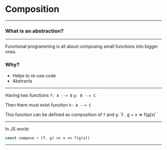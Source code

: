 
# Composition
---
### What is an abstraction?

 
---
Functional programming is all about composing small functions into bigger ones.

### Why?
* Helps to re-use code
* Abstracts 

---

Having two functions
`f: A --> B`
`g: B --> C`

Then there must exist function `h: A --> C`

This function can be defined as composition of `f` and `g`:
`f . g = x => f(g(x)``

---
In JS world:

```javascript
const compose = (f, g) => x => f(g(x))
```


---
<!--stackedit_data:
eyJoaXN0b3J5IjpbLTE3NzY1MjIzNTcsLTE2MDI3MTkzOCw4Nj
k2NDAzMTAsLTkyMDg5NzAwLC0xMDgyMDI5MDAxLDEwMTE5MzY3
MzYsLTUzMTA3NDgzNywtMTU1MjU3ODMxOSwtMTkyODQ0NTk0OF
19
-->